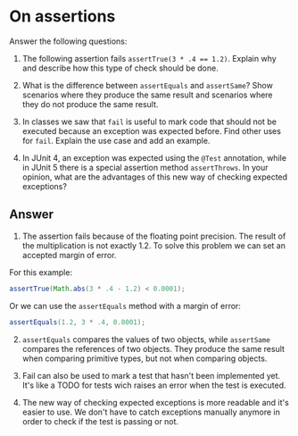 # On assertions

Answer the following questions:

1. The following assertion fails `assertTrue(3 * .4 == 1.2)`. Explain why and describe how this type of check should be done.

2. What is the difference between `assertEquals` and `assertSame`? Show scenarios where they produce the same result and scenarios where they do not produce the same result.

3. In classes we saw that `fail` is useful to mark code that should not be executed because an exception was expected before. Find other uses for `fail`. Explain the use case and add an example.

4. In JUnit 4, an exception was expected using the `@Test` annotation, while in JUnit 5 there is a special assertion method `assertThrows`. In your opinion, what are the advantages of this new way of checking expected exceptions?

## Answer

1. The assertion fails because of the floating point precision. The result of the multiplication is not exactly 1.2. To solve this problem we can set an accepted margin of error.

For this example:
```java
assertTrue(Math.abs(3 * .4 - 1.2) < 0.0001);
```
Or we can use the `assertEquals` method with a margin of error:
```java
assertEquals(1.2, 3 * .4, 0.0001);
```

2. `assertEquals` compares the values of two objects, while `assertSame` compares the references of two objects. They produce the same result when comparing primitive types, but not when comparing objects.

3. Fail can also be used to mark a test that hasn't been implemented yet. It's like a TODO for tests wich raises an error when the test is executed.

4. The new way of checking expected exceptions is more readable and it's easier to use.
We don't have to catch exceptions manually anymore in order to check if the test is passing or not.
